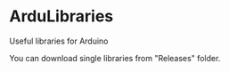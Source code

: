 ArduLibraries
=============

Useful libraries for Arduino

You can download single libraries from "Releases" folder.
